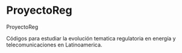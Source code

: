 # ProyectoReg
ProyectoReg

Códigos para estudiar la evolución tematica regulatoria en energía y telecomunicaciones en Latinoamerica.
